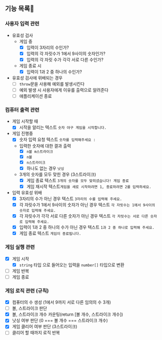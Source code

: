 ## 기능 목록📝

### 사용자 입력 관련

- 유효성 검사
  - 게임 중
    - [x] 입력이 3자리의 수인가?
    - [x] 입력의 각 자릿수가 1에서 9사이의 숫자인가?
    - [x] 입력의 각 자릿 수가 각각 서로 다른 수인가?
  - 게임 종료 시
    - [x] 입력이 1과 2 중 하나의 수인가?
- 유효성 검사에 위배되는 경우
  - [ ] `throw`문을 사용해 예외를 발생시킨다
  - [ ] 예외 발생 시 사용자에게 이유를 출력으로 알려준다
  - [ ] 애플리케이션 종료

### 컴퓨터 출력 관련

- 게임 시작할 때
  - [x] 시작을 알리는 텍스트 `숫자 야구 게임을 시작합니다.`
- 게임 진행중
  - [x] 숫자 입력 요청 텍스트 `숫자를 입력해주세요 :`
  - 입력한 숫자에 대한 결과 출력
    - [x] `n볼 m스트라이크`
    - [x] `n볼`
    - [x] `n스트라이크`
    - [x] 하나도 없는 경우 `낫싱`
  - 3개의 숫자를 모두 맞힌 경우 (3스트라이크)
    - [x] 게임 종료 텍스트 `3개의 숫자를 모두 맞히셨습니다! 게임 종료`
    - [x] 게임 재시작 텍스트`게임을 새로 시작하려면 1, 종료하려면 2를 입력하세요.`
- 입력 유효성 위배
  - [x] 3자리의 수가 아닌 경우 텍스트 `3자리의 수를 입력해 주세요.`
  - [x] 각 자릿수가 1에서 9사이의 숫자가 아닌 경우 텍스트 `각 자릿수는 1에서 9사이의 숫자로 입력해 주세요.`
  - [x] 각 자릿수가 각각 서로 다른 숫자가 아닌 경우 텍스트 `각 자릿수는 서로 다른 숫자로 입력해 주세요.`
  - [x] 입력이 1과 2 중 하나의 수가 아닌 경우 텍스트 `1과 2 중 하나로 입력해 주세요.`
  - [x] 게임 종료 텍스트 `게임이 종료됩니다.`

### 게임 실행 관련

- [x] 게임 시작
  - [x] `string` 타입 으로 들어오는 입력을 `number[]` 타입으로 변환
- [ ] 게임 반복
- [ ] 게임 종료

### 게임 로직 관련 (규칙)

- [x] 컴퓨터의 수 생성 (1에서 9까지 서로 다른 임의의 수 3개)
- [ ] 볼, 스트라이크 판단
- [x] 볼, 스트라이크 개수 카운팅(return [볼 개수, 스트라이크 개수])
- [x] 낫싱 여부 판단 (0 === 볼 개수 === 스트라이크 개수)
- [x] 게임 클리어 여부 판단 (3스트라이크)
- [ ] 클리어 할 때까지 로직 반복
